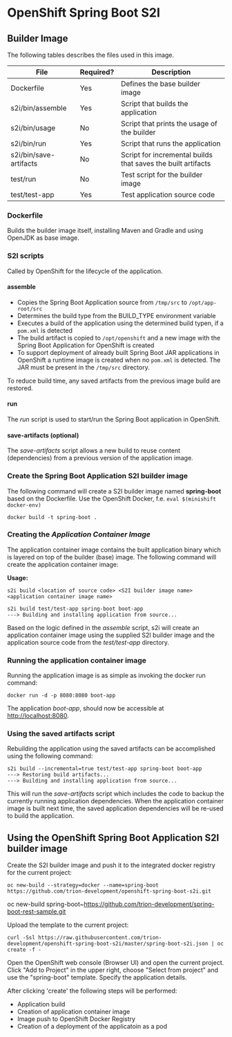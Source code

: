 # OpenShift Spring Boot S2I

## Builder Image
The following tables describes the files used in this image.

| File                   | Required? | Description                                                  |
|------------------------|-----------|--------------------------------------------------------------|
| Dockerfile             | Yes       | Defines the base builder image                               |
| s2i/bin/assemble       | Yes       | Script that builds the application                           |
| s2i/bin/usage          | No        | Script that prints the usage of the builder                  |
| s2i/bin/run            | Yes       | Script that runs the application                             |
| s2i/bin/save-artifacts | No        | Script for incremental builds that saves the built artifacts |
| test/run               | No        | Test script for the builder image                            |
| test/test-app          | Yes       | Test application source code                                 |

### Dockerfile
Builds the builder image itself, installing Maven and Gradle and using OpenJDK as base image.


### S2I scripts
Called by OpenShift for the lifecycle of the application.


#### assemble
- Copies the Spring Boot Application source from `/tmp/src` to `/opt/app-root/src`
- Determines the build type from the BUILD_TYPE environment variable
- Executes a build of the application using the determined build typen, if a `pom.xml` is detected
- The build artifact is copied to `/opt/openshift` and a new image with the Spring Boot Application for OpenShift is created
- To support deployment of already built Spring Boot JAR applications in OpenShift a runtime image is created when no `pom.xml` is detected. The JAR must be present in the `/tmp/src` directory.

To reduce build time, any saved artifacts from the previous image build are restored.

#### run
The *run* script is used to start/run the Spring Boot application in OpenShift.

#### save-artifacts (optional)
The *save-artifacts* script allows a new build to reuse content (dependencies) from a previous version of the application image.


### Create the Spring Boot Application S2I builder image
The following command will create a S2I builder image named **spring-boot** based on the Dockerfile.
Use the OpenShift Docker, f.e. `eval $(minishift docker-env)`

```
docker build -t spring-boot .
```

### Creating the *Application Container Image*
The application container image contains the built application binary which is layered on top of the builder (base) image.  The following command will create the application container image:

**Usage:**
```
s2i build <location of source code> <S2I builder image name> <application container image name>
```

```
s2i build test/test-app spring-boot boot-app
---> Building and installing application from source...
```
Based on the logic defined in the *assemble* script, s2i will create an application container image using the supplied S2I builder image and the application source code from the *test/test-app* directory.

### Running the application container image
Running the application image is as simple as invoking the docker run command:
```
docker run -d -p 8080:8080 boot-app
```
The application *boot-app*, should now be accessible at  [http://localhost:8080](http://localhost:8080).

### Using the saved artifacts script
Rebuilding the application using the saved artifacts can be accomplished using the following command:
```
s2i build --incremental=true test/test-app spring-boot boot-app
---> Restoring build artifacts...
---> Building and installing application from source...
```
This will run the *save-artifacts* script which includes the code to backup the currently running application dependencies. When the application container image is built next time, the saved application dependencies will be re-used to build the application.

## Using the OpenShift Spring Boot Application S2I builder image

Create the S2I builder image and push it to the integrated docker registry for the current project:

```
oc new-build --strategy=docker --name=spring-boot https://github.com/trion-development/openshift-spring-boot-s2i.git
```

oc new-build spring-boot~https://github.com/trion-development/spring-boot-rest-sample.git


Upload the template to the current project:

```
curl -Ssl https://raw.githubusercontent.com/trion-development/openshift-spring-boot-s2i/master/spring-boot-s2i.json | oc create -f -
```

Open the OpenShift web console (Browser UI) and open the current project.
Click "Add to Project" in the upper right, choose "Select from project" and use the "spring-boot" template.
Specify the application details.

After clicking 'create' the following steps will be performed:

- Application build
- Creation of application container image
- Image push to OpenShift Docker Registry
- Creation of a deployment of the applicatoin as a pod
